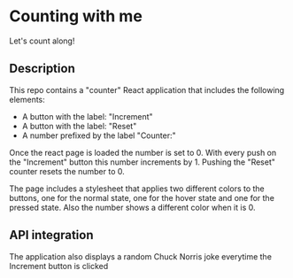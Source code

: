 # Counting with me
Let's count along!

## Description

This repo contains a "counter" React application that includes the following elements:
- A button with the label: "Increment"
- A button with the label: "Reset"
- A number prefixed by the label "Counter:"

Once the react page is loaded the number is set to 0. With every push on the "Increment" button this number increments by 1. Pushing the "Reset" counter resets the number to 0.

The page includes a stylesheet that applies two different colors to the buttons, one for the normal state, one for the hover state and one for the pressed state. Also the number shows a different color when it is 0. 

## API integration

The application also displays a random Chuck Norris joke everytime the Increment button is clicked
